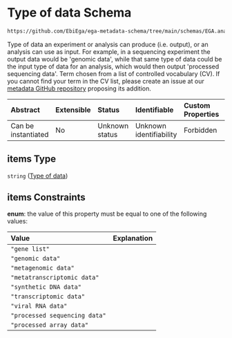 # Type of data Schema

```txt
https://github.com/EbiEga/ega-metadata-schema/tree/main/schemas/EGA.analysis.json#/properties/types_of_output_data/items
```

Type of data an experiment or analysis can produce (i.e. output), or an analysis can use as input. For example, in a sequencing experiment the output data would be 'genomic data', while that same type of data could be the input type of data for an analysis, which would then output 'processed sequencing data'. Term chosen from a list of controlled vocabulary (CV). If you cannot find your term in the CV list, please create an issue at our [metadata GitHub repository](https://github.com/EbiEga/ega-metadata-schema) proposing its addition.

| Abstract            | Extensible | Status         | Identifiable            | Custom Properties | Additional Properties | Access Restrictions | Defined In                                                                       |
| :------------------ | :--------- | :------------- | :---------------------- | :---------------- | :-------------------- | :------------------ | :------------------------------------------------------------------------------- |
| Can be instantiated | No         | Unknown status | Unknown identifiability | Forbidden         | Allowed               | none                | [EGA.analysis.json\*](../../../schemas/EGA.analysis.json "open original schema") |

## items Type

`string` ([Type of data](ega-10-properties-types-of-output-data-type-of-data.md))

## items Constraints

**enum**: the value of this property must be equal to one of the following values:

| Value                         | Explanation |
| :---------------------------- | :---------- |
| `"gene list"`                 |             |
| `"genomic data"`              |             |
| `"metagenomic data"`          |             |
| `"metatranscriptomic data"`   |             |
| `"synthetic DNA data"`        |             |
| `"transcriptomic data"`       |             |
| `"viral RNA data"`            |             |
| `"processed sequencing data"` |             |
| `"processed array data"`      |             |
